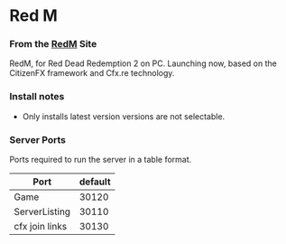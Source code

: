 # Red M

### From the [RedM](https://redm.gg/) Site
RedM, for Red Dead Redemption 2 on PC. Launching now, based on the CitizenFX framework and Cfx.re technology.

### Install notes
- Only installs latest version versions are not selectable.

### Server Ports
Ports required to run the server in a table format.

| Port    | default |
|---------|---------|
| Game    | 30120   |
| ServerListing  | 30110   |
| cfx join links  | 30130   |